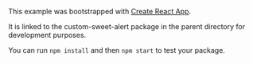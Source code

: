 This example was bootstrapped with [Create React App](https://github.com/facebook/create-react-app).

It is linked to the custom-sweet-alert package in the parent directory for development purposes.

You can run `npm install` and then `npm start` to test your package.
